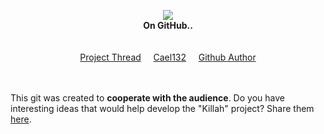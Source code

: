 <p align="center">
  <img src="https://i.imgur.com/MqakPef.png"><br>
  <b>On GitHub..</b>
  <br><br><br>
  <a href="https://www.rune-server.ee/runescape-development/rs2-server/projects/679725-killah-kill-em-all-pvp-adventure.html">Project Thread</a>&nbsp;&nbsp;&nbsp;&nbsp;     <a href="https://www.rune-server.ee/members/cael132/">Cael132</a>&nbsp;&nbsp;&nbsp;&nbsp;     <a href="https://github.com/uxuii">Github Author</a>
  <br><br><br>
  
  This git was created to <b>cooperate with the audience</b>. Do you have interesting ideas that would help develop the "Killah" project? Share them <a href="https://github.com/uxuii/killahcommunity/issues/1">here</a>.

  
  </p>
